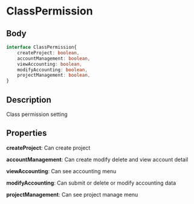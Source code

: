 # ClassPermission

## Body

```typescript
interface ClassPermission{
    createProject: boolean,
    accountManagement: boolean,
    viewAccounting: boolean,
    modifyAccounting: boolean,
    projectManagement: boolean,
}
```

## Description

Class permission setting

## Properties

**createProject**: Can create project

**accountManagement**: Can create modify delete and view account detail

**viewAccounting**: Can see accounting menu

**modifyAccounting**: Can submit or delete or modify accounting data

**projectManagement**: Can see project manage menu